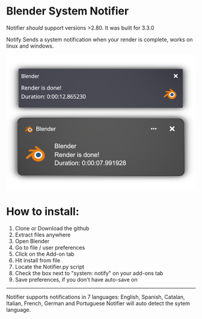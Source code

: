 # Blender System Notifier
Notifier *should* support versions >2.80. It was built for 3.3.0

Notify Sends a system notification when your render is complete, 
works on linux and windows.
<div id="header" align="center">
  <img src="images/Comp.png"/>
</div>

# How to install:

1.  Clone or Download the github
3.  Extract files anywhere
4.  Open Blender
5.  Go to file / user preferences
6.  Click on the Add-on tab
7.  Hit install from file
8.  Locate the Notifier.py script
7.  Check the box next to "system: notify" on your add-ons tab
8.  Save preferences, if you don't have auto-save on

---
Notifier supports notifications in 7 languages: English, Spanish, Catalan, Italian, French, German and Portuguese
Notifier will auto detect the sytem language.
